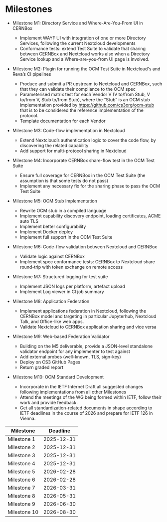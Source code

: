 # Milestones

- Milestone M1: Directory Service and Where-Are-You-From UI in
  CERNBox
  - Implement WAYF UI with integration of one or more Directory
    Services, following the current Nextcloud developments
  - Conformance tests: extend Test Suite to validate that sharing
    between CERNBox and Nextcloud works also when a Directory
    Service lookup and a Where-are-you-from UI page is involved.

- Milestone M2: Plugin for running the OCM Test Suite in
  Nextcloud's and Reva’s CI pipelines
  - Produce and submit a PR upstream to Nextcloud and CERNBox,
    such that they can validate their compliance to the OCM spec
  - Parameterised matrix test for each Vendor V (V to/from Stub,
    V to/from V, Stub to/from Stub), where the “Stub” is an OCM
    stub implementation provided by
    https://github.com/cs3org/ocm-stub that is to be considered
    the reference implementation of the protocol.
  - Template documentation for each Vendor

- Milestone M3: Code-flow implementation in Nextcloud
  - Extend Nextcloud’s authentication logic to cover the code
    flow, by discovering the related capability
  - Add support for multi-protocol sharing in Nextcloud

- Milestone M4: Incorporate CERNBox share-flow test in the OCM
  Test Suite
  - Ensure full coverage for CERNBox in the OCM Test Suite (the
    assumption is that some tests do not pass)
  - Implement any necessary fix for the sharing phase to pass the
    OCM Test Suite

- Milestone M5: OCM Stub Implementation
  - Rewrite OCM stub in a compiled language
  - Implement capability discovery endpoint, loading
    certificates, ACME auto TLS
  - Implement better configurability
  - Implement Docker deploy
  - Implement full support in the OCM Test Suite

- Milestone M6: Code-flow validation between Nextcloud and
  CERNBox
  - Validate logic against CERNBox
  - Implement spec conformance tests: CERNBox to Nextcloud share
    round-trip with token exchange on remote access

- Milestone M7: Structured logging for test suite
  - Implement JSON logs per platform, artefact upload
  - Implement Log viewer in CI job summary

- Milestone M8: Application Federation
  - Implement applications federation in Nextcloud, following the
    CERNBox model and targeting in particular Jupyterhub,
    Nextcloud Talk, and Office-like web apps.
  - Validate Nextcloud to CERNBox application sharing and vice
    versa

- Milestone M9: Web-based Federation Validator
  - Building on the M5 deliverable, provide a JSON-level
    standalone validator endpoint for any implementer to test
    against
  - Add external probes (well-known, TLS, sign-key)
  - Deploy on CS3 GitHub Pages
  - Return graded report

- Milestone M10: OCM Standard Development
  - Incorporate in the IETF Internet Draft all suggested changes
    following implementations from all other Milestones
  - Attend the meetings of the WG being formed within IETF,
    follow their work and provide feedback.
  - Get all standardization-related documents in shape according
    to IETF deadlines in the course of 2026 and prepare for IETF
    126 in Vienna.

| Milestone    | Deadline   | 
|--------------|------------|
| Milestone 1  | 2025-12-31 |
| Milestone 2  | 2025-12-31 |
| Milestone 3  | 2025-12-31 |
| Milestone 4  | 2025-12-31 |
| Milestone 5  | 2026-02-28 |
| Milestone 6  | 2026-02-28 |
| Milestone 7  | 2026-03-31 |
| Milestone 8  | 2026-05-31 |
| Milestone 9  | 2026-06-30 |
| Milestone 10 | 2026-08-30 |

